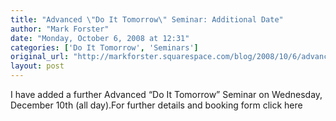 ```yaml
---
title: "Advanced \"Do It Tomorrow\" Seminar: Additional Date"
author: "Mark Forster"
date: "Monday, October 6, 2008 at 12:31"
categories: ['Do It Tomorrow', 'Seminars']
original_url: "http://markforster.squarespace.com/blog/2008/10/6/advanced-do-it-tomorrow-seminar-additional-date.html"
layout: post
---
```


I have added a further Advanced “Do It Tomorrow” Seminar on Wednesday, December 10th (all day).For further details and booking form click here
